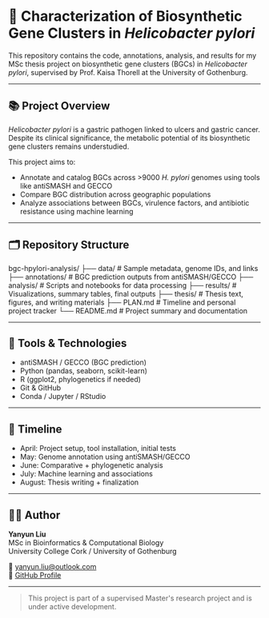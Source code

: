 # 🧬 Characterization of Biosynthetic Gene Clusters in *Helicobacter pylori*

This repository contains the code, annotations, analysis, and results for my MSc thesis project on biosynthetic gene clusters (BGCs) in *Helicobacter pylori*, supervised by Prof. Kaisa Thorell at the University of Gothenburg.

---

## 📚 Project Overview

*Helicobacter pylori* is a gastric pathogen linked to ulcers and gastric cancer. Despite its clinical significance, the metabolic potential of its biosynthetic gene clusters remains understudied.

This project aims to:
- Annotate and catalog BGCs across >9000 *H. pylori* genomes using tools like antiSMASH and GECCO
- Compare BGC distribution across geographic populations
- Analyze associations between BGCs, virulence factors, and antibiotic resistance using machine learning

---

## 🗂️ Repository Structure

bgc-hpylori-analysis/ ├── data/ # Sample metadata, genome IDs, and links ├── annotations/ # BGC prediction outputs from antiSMASH/GECCO ├── analysis/ # Scripts and notebooks for data processing ├── results/ # Visualizations, summary tables, final outputs ├── thesis/ # Thesis text, figures, and writing materials ├── PLAN.md # Timeline and personal project tracker └── README.md # Project summary and documentation


---

## 🧰 Tools & Technologies

- antiSMASH / GECCO (BGC prediction)
- Python (pandas, seaborn, scikit-learn)
- R (ggplot2, phylogenetics if needed)
- Git & GitHub
- Conda / Jupyter / RStudio

---

## 📅 Timeline

- April: Project setup, tool installation, initial tests
- May: Genome annotation using antiSMASH/GECCO
- June: Comparative + phylogenetic analysis
- July: Machine learning and associations
- August: Thesis writing + finalization

---

## 👩‍💻 Author

**Yanyun Liu**  
MSc in Bioinformatics & Computational Biology  
University College Cork / University of Gothenburg

📧 yanyun.liu@outlook.com  
🔗 [GitHub Profile](https://github.com/liu-yanyun)

---

> This project is part of a supervised Master's research project and is under active development.
